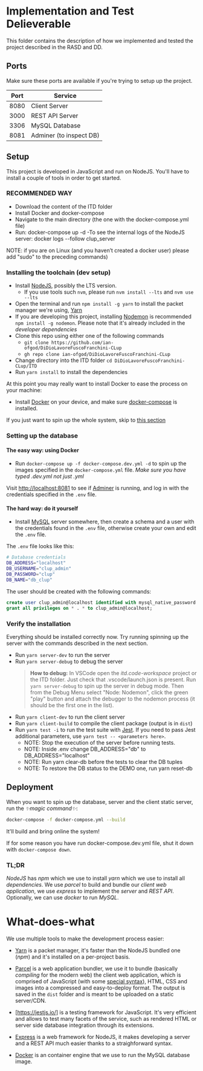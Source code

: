 # Implementation and Test Delieverable

This folder contains the description of how we implemented and tested the project described in the RASD and DD.

## Ports

Make sure these ports are available if you're trying to setup up the project.

| Port | Service                 |
| ---- | ----------------------- |
| 8080 | Client Server           |
| 3000 | REST API Server         |
| 3306 | MySQL Database          |
| 8081 | Adminer (to inspect DB) |

## Setup

This project is developed in JavaScript and run on NodeJS. You'll have to install a couple of tools in order to get started.

### RECOMMENDED WAY
- Download the content of the ITD folder
- Install Docker and docker-compose
- Navigate to the main directory (the one with the docker-compose.yml file)
- Run: docker-compose up -d
 -To see the internal logs of the NodeJS server: docker logs --follow clup_server
 
NOTE: if you are on Linux (and you haven’t created a docker user) please add "sudo" to the preceding
commands)

### Installing the toolchain (dev setup)

- Install [NodeJS](https://nodejs.org/), possibly the LTS version.
  - If you use tools such `nvm`, please run `nvm install --lts` and `nvm use --lts`
- Open the terminal and run `npm install -g yarn` to install the packet manager we're using, [Yarn](https://yarnpkg.com)
- If you are developing this project, installing [Nodemon](https://github.com/remy/nodemon) is recommended `npm install -g nodemon`. Please note that it's already included in the _developer dependencies_
- Clone this repo using either one of the following commands
  - `git clone https://github.com/ian-ofgod/DiDioLavoreFuscoFranchini-CLup`
  - `gh repo clone ian-ofgod/DiDioLavoreFuscoFranchini-CLup`
- Change directory into the ITD folder `cd DiDioLavoreFuscoFranchini-CLup/ITD`
- Run `yarn install` to install the dependencies

At this point you may really want to install Docker to ease the process on your machine:

- Install [Docker](https://www.docker.com/) on your device, and make sure [docker-compose](https://docs.docker.com/compose/install/) is installed.

If you just want to spin up the whole system, skip to [this section](#atd)

### Setting up the database

#### The easy way: using Docker

- Run `docker-compose up -f docker-compose.dev.yml -d` to spin up the images specified in the `docker-compose.yml` file. _Make sure you have typed .dev.yml not just .yml_

Visit [http://localhost:8081](http://localhost:8081) to see if [Adminer](https://www.adminer.org) is running, and log in with
the credentials specified in the `.env` file.

#### The hard way: do it yourself

- Install [MySQL](https://www.mysql.com) server somewhere, then create a schema and a user with the credentials found in the `.env` file, otherwise create your own and edit the `.env` file.

The `.env` file looks like this:

```bash
# Database credentials
DB_ADDRESS="localhost"
DB_USERNAME="clup_admin"
DB_PASSWORD="clup"
DB_NAME="db_clup"
```

The user should be created with the following commands:

```SQL
create user clup_admin@localhost identified with mysql_native_password by 'clup';
grant all privileges on * . * to clup_admin@localhost;
```

### Verify the installation

Everything should be installed correctly now. Try running spinning up the server with the commands described in the next section.

- Run `yarn server-dev` to run the server
- Run `yarn server-debug` to debug the server
  > **How to debug:** In VSCode open the _itd.code-workspace_ project or the ITD folder. Just check that .vscode/launch.json is present.
  > Run `yarn server-debug` to spin up the server in debug mode.
  > Then from the Debug Menu select "Node: Nodemon", click the green "play" button and attach the debugger to the nodemon process (it should be the first one in the list).
- Run `yarn client-dev` to run the client server
- Run `yarn client-build` to compile the client package (output is in `dist`)
- Run `yarn test -i` to run the test suite with [Jest](https://jestjs.io). If you need to pass Jest additional parameters, use `yarn test -- <parameters here>`.
  -  NOTE: Stop the execution of the server before running tests.
  - NOTE: Inside .env change DB_ADDRESS="db" to DB_ADDRESS="localhost"
  - NOTE: Run yarn clear-db before the tests to clear the DB tuples
  - NOTE: To restore the DB status to the DEMO one, run yarn reset-db

<a name="deployment"></a>

## Deployment

When you want to spin up the database, server and the client static server, run the _✨magic command✨_:

```bash
docker-compose -f docker-compose.yml --build
```

It'll build and bring online the system!

If for some reason you have run docker-compose.dev.yml file, shut it down with `docker-compose down`.

### TL;DR

_NodeJS_ has _npm_ which we use to install _yarn_ which we use to install all _dependencies_. We use _parcel_ to build and bundle our _client web application_, we use _express_ to implement the _server_ and _REST API_. Optionally, we can use _docker_ to run _MySQL_.

# What-does-what

We use multiple tools to make the development process easier:

- [Yarn](https://yarnpkg.com/) is a packet manager, it's faster than the NodeJS bundled one (_npm_) and it's installed on a per-project basis.
- [Parcel](https://parceljs.org/) is a web application bundler, we use it to bundle (basically _compiling_ for the modern web) the client web application, which is comprised of JavaScript (with some [special syntax](https://reactjs.org/docs/introducing-jsx.html)), HTML, CSS and images into a compressed and easy-to-deploy format. The output is saved in the `dist` folder and is meant to be uploaded on a static server/CDN.
- [https://jestjs.io/] is a testing framework for JavaScript. It's very efficient and allows to test many facets of the service, such as rendered HTML or server side database integration through its extensions.
- [Express](https://expressjs.com/) is a web framework for NodeJS, it makes developing a server and a REST API much easier thanks to a straighforward syntax.

- [Docker](https://docker.com) is an container engine that we use to run the MySQL database image.
